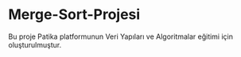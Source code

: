 # Merge-Sort-Projesi
Bu proje Patika platformunun Veri Yapıları ve Algoritmalar eğitimi için oluşturulmuştur.
